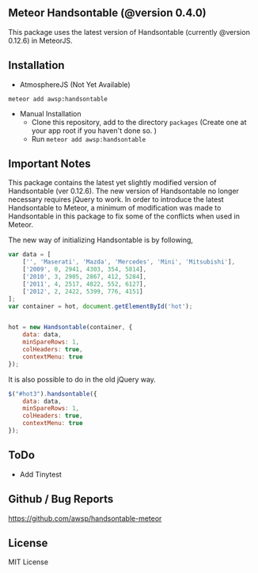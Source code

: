 ## Meteor Handsontable (@version 0.4.0)
This package uses the latest version of Handsontable (currently @version 0.12.6) in MeteorJS.


## Installation

- AtmosphereJS (Not Yet Available)
```
meteor add awsp:handsontable
```

- Manual Installation
    - Clone this repository, add to the directory `packages` (Create one at your app root if you haven't done so. )
    - Run `meteor add awsp:handsontable`


## Important Notes
This package contains the latest yet slightly modified version of Handsontable (ver 0.12.6).
The new version of Handsontable no longer necessary requires jQuery to work.
In order to introduce the latest Handsontable to Meteor,
a minimum of modification was made to Handsontable in this package to fix some of the conflicts when used in Meteor.


The new way of initializing Handsontable is by following,

```js
var data = [
    ['', 'Maserati', 'Mazda', 'Mercedes', 'Mini', 'Mitsubishi'],
    ['2009', 0, 2941, 4303, 354, 5814],
    ['2010', 3, 2905, 2867, 412, 5284],
    ['2011', 4, 2517, 4822, 552, 6127],
    ['2012', 2, 2422, 5399, 776, 4151]
];
var container = hot, document.getElementById('hot');


hot = new Handsontable(container, {
    data: data,
    minSpareRows: 1,
    colHeaders: true,
    contextMenu: true
});
```

It is also possible to do in the old jQuery way.
```js
$("#hot3").handsontable({
    data: data,
    minSpareRows: 1,
    colHeaders: true,
    contextMenu: true
});
```


## ToDo
- Add Tinytest



## Github / Bug Reports
https://github.com/awsp/handsontable-meteor



## License
MIT License